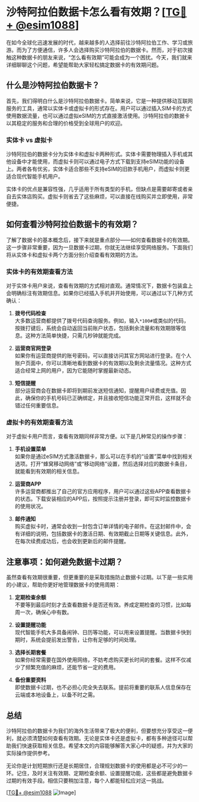 # 沙特阿拉伯数据卡怎么看有效期？[[TG💪+ @esim1088](https://t.me/s/esim1088)]

在如今全球化迅速发展的时代，越来越多的人选择前往沙特阿拉伯工作、学习或旅游。而为了方便通信，许多人会选择购买沙特阿拉伯的数据卡。然而，对于初次接触这种数据卡的朋友来说，“怎么看有效期”可能会成为一个困扰。今天，我们就来详细聊聊这个问题，希望能帮助大家轻松搞定数据卡的有效期问题。

## 什么是沙特阿拉伯数据卡？

首先，我们得明白什么是沙特阿拉伯数据卡。简单来说，它是一种提供移动互联网服务的工具，通常以实体卡或虚拟卡的形式存在。用户可以通过插入SIM卡的方式使用数据流量，也可以通过虚拟eSIM的方式直接激活使用。沙特阿拉伯的数据卡以其稳定的服务和合理的价格受到全球用户的欢迎。

### 实体卡 vs 虚拟卡

沙特阿拉伯的数据卡分为实体卡和虚拟卡两种形式。实体卡需要物理插入手机或其他设备中才能使用，而虚拟卡则可以通过电子方式下载到支持eSIM功能的设备上。两者各有优劣，实体卡适合那些不支持eSIM的旧款手机用户，而虚拟卡则更适合现代智能手机用户。

实体卡的优点是兼容性强，几乎适用于所有类型的手机，但缺点是需要邮寄或者亲自去实体店购买。虚拟卡则省去了这些麻烦，可以直接在线购买并立即使用，非常便捷。

## 如何查看沙特阿拉伯数据卡的有效期？

了解了数据卡的基本概念后，接下来就是重点部分——如何查看数据卡的有效期。这一步骤非常重要，因为一旦数据卡过期，你就无法继续享受网络服务。下面我们将从实体卡和虚拟卡两个方面分别介绍查看有效期的方法。

### 实体卡的有效期查看方法

对于实体卡用户来说，查看有效期的方式相对直观。通常情况下，数据卡包装盒上会明确标注有效期信息。如果你已经插入手机并开始使用，可以通过以下几种方式确认：

1. **拨号代码检查**  
   大多数运营商都提供了拨号代码查询服务。例如，输入`*100#`或类似的代码，按拨打键后，系统会自动返回当前账户状态，包括剩余流量和有效期限等信息。这种方法简单快捷，只需几秒钟就能完成。

2. **运营商官网登录**  
   如果你有运营商提供的账号密码，可以直接访问其官方网站进行登录。在个人账户页面中，你可以清晰地看到数据卡的有效期以及剩余流量情况。这种方式适合经常上网的用户，因为它能随时掌握最新动态。

3. **短信提醒**  
   部分运营商会在数据卡即将到期前发送短信通知，提醒用户续费或充值。因此，确保你的手机号码已正确绑定，并且接收短信功能正常开启，这样就不会错过任何重要信息。

### 虚拟卡的有效期查看方法

对于虚拟卡用户而言，查看有效期同样非常方便。以下是几种常见的操作步骤：

1. **手机设置菜单**  
   如果你是通过eSIM方式激活数据卡，那么可以在手机的“设置”菜单中找到相关选项。打开“蜂窝移动网络”或“移动网络”设置，然后选择对应的数据卡条目，就能看到有效期的相关信息。

2. **运营商APP**  
   许多运营商都推出了自己的官方应用程序，用户可以通过这些APP查看数据卡的状态。下载安装相应的APP后，按照提示注册并登录，即可实时监控数据卡的使用状况。

3. **邮件通知**  
   购买虚拟卡时，通常会收到一封包含订单详情的电子邮件。在这封邮件中，会有详细的说明，包括数据卡的激活日期、有效期截止日期等关键信息。此外，在每次续费成功后，也会收到更新后的邮件提醒。

## 注意事项：如何避免数据卡过期？

虽然查看有效期很重要，但更重要的是采取措施防止数据卡过期。以下是一些实用的小建议，帮助你更好地管理数据卡的使用周期：

1. **定期检查余额**  
   不要等到最后时刻才去查看数据卡是否还有效。养成定期检查的习惯，比如每周一次，确保心中有数。

2. **设置提醒功能**  
   现代智能手机大多具备闹钟、日历等功能，可以用来设置提醒。当数据卡快到期时，系统会提前发出警告，让你有足够的时间处理。

3. **选择长期套餐**  
   如果你经常需要在国外使用网络，不妨考虑购买更长时间的套餐。这样不仅减少了频繁充值的麻烦，还能节省一定的费用。

4. **备份重要资料**  
   即使数据卡过期，也不必担心完全失去联系。提前将重要的联系人信息保存在云端或本地设备上，以备不时之需。

## 总结

沙特阿拉伯的数据卡为我们的海外生活带来了极大的便利，但要想充分享受这一便利，就必须清楚如何查看有效期。无论是实体卡还是虚拟卡，都有多种途径可以帮助我们快速获取相关信息。希望本文的内容能够解答大家心中的疑惑，并为大家的实际操作提供参考。

无论你是计划短期旅行还是长期居住，合理规划数据卡的使用都是必不可少的一环。记住，及时关注有效期、定期检查余额、设置提醒功能，这些都是避免数据卡过期的有效手段。相信只要稍加注意，每个人都能轻松应对这一挑战。

[[TG💪+ @esim1088](https://t.me/s/esim1088) ![Image](https://i.postimg.cc/4NQfJmqS/Snipaste-2025-05-13-00-14-12.png)]
